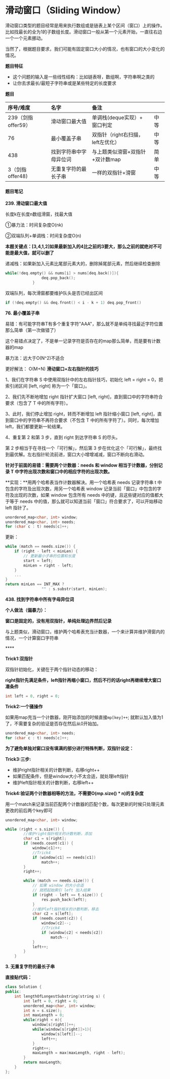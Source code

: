 # 滑动窗口（Sliding Window）

滑动窗口类型的题目经常是用来执行数组或是链表上某个区间（窗口）上的操作。比如找最长的全为1的子数组长度。滑动窗口一般从第一个元素开始，一直往右边一个一个元素挪动。

当然了，根据题目要求，我们可能有固定窗口大小的情况，也有窗口的大小变化的情况。

**题目特征**

* 这个问题的输入是一些线性结构：比如链表呀，数组啊，字符串啊之类的
* 让你去求最长/最短子字符串或是某些特定的长度要求

**题目**

| 序号/难度 | 名字 | 备注 |  |
| :--- | :--- | :--- | :--- |
| 239（剑指offer59） | 滑动窗口最大值 | 单调栈\(deque实现）+ 窗口判定 | 中等 |
| 76 | 最小覆盖子串 | 双指针（right右扫描，left左优化） | 中等 |
| 438 | 找到字符串中字母异位词 | 与上题类似滑窗+双指针+双计数map | 简单 |
| 3（剑指offer48\) | 无重复字符的最长子串 | 一样的双指针+滑窗 | 中等 |

#### 题目笔记

**239. 滑动窗口最大值**

长度k在长度n数组滑窗，找最大值

①暴力法：时间复杂度O\(nk\)

②双端队列+单调栈：时间复杂度O\(n\)

**本题关键点：\[3,4,1,2\]如果最新加入的4比之前的3要大，那么之前的就绝对不可能是最大值，就可以删了**

递减栈：如果新加入元素比尾部元素大的，删除掉尾部元素，然后继续检查删除

```cpp
while(!deq.empty() && nums[i] > nums[deq.back()]){
                deq.pop_back();
            }
```

双端队列，每次滑窗都要维护队头是否已经出区间

```cpp
if (!deq.empty() && deq.front() < i - k + 1) deq.pop_front()
```

**76. 最小覆盖子串**

易错：有可能字符串T有多个重复字符"AAA"，那么就不是单纯寻找最近字符位置那么简单（第一次做错了）

这个易错点决定了，不是单一记录字符是否存在的map那么简单，而是要有计数器的map

暴力法：远大于O\(N^2\)不适合

更好解法： O\(M+N\) **滑动窗口+左右指针的技巧**

1、我们在字符串 S 中使用双指针中的左右指针技巧，初始化 left = right = 0，把索引闭区间 \[left, right\] 称为一个「窗口」。

2、我们先不断地增加 right 指针扩大窗口 \[left, right\]，直到窗口中的字符串符合要求（包含了 T 中的所有字符）。

3、此时，我们停止增加 right，转而不断增加 left 指针缩小窗口 \[left, right\]，直到窗口中的字符串不再符合要求（不包含 T 中的所有字符了）。同时，每次增加 left，我们都要更新一轮结果。

4、重复第 2 和第 3 步，直到 right 到达字符串 S 的尽头。

第 2 步相当于在寻找一个「可行解」，然后第 3 步在优化这个「可行解」，最终找到最优解。左右指针轮流前进，窗口大小增增减减，窗口不断向右滑动。

**针对于前面的易错：需要两个计数器：needs 和 window 相当于计数器，分别记录 T 中字符出现次数和窗口中的相应字符的出现次数。**

**实现：**用两个哈希表当作计数器解决。用一个哈希表 needs 记录字符串 t 中包含的字符及出现次数，用另一个哈希表 window 记录当前「窗口」中包含的字符及出现的次数，如果 window 包含所有 needs 中的键，且这些键对应的值都大于等于 needs 中的值，那么就可以知道当前「窗口」符合要求了，可以开始移动 left 指针了。

```cpp
unordered_map<char, int> window;
unordered_map<char, int> needs;
for (char c : t) needs[c]++;
```

更新：

```cpp
while (match == needs.size()) {
    if (right - left < minLen) {
        // 更新最小子串的位置和长度
        start = left;
        minLen = right - left;
    }
    ...
}
return minLen == INT_MAX ?
                "" : s.substr(start, minLen);
```

**438. 找到字符串中所有字母异位词**

**个人做法（偏暴力）：**

**窗口是固定的，没有用双指针，单纯处理边界然后记录**

与上题类似，滑动窗口，维护两个哈希表充当计数器，一个来计算并维护滑窗内的情况，一个计算窗口字符串

\*\*\*\*

**Trick1:双指针**

双指针初始化，关键在于两个指针动态的移动：

**right指针先满足条件，left指针再缩小窗口，然后不行的话right再继续增大窗口凑条件**

```cpp
int left = 0, right = 0;
```

**Trick2:一个骚操作**

如果用map充当一个计数器，刚开始添加的时候直接`mp[key]++`; 就默认加入值为1了，不需要复杂的验证是否存在然后从0开始加。

```cpp
unordered_map<char, int> needs;
for (char c : t) needs[c]++;
```

**为了避免单独对窗口没有填满的部分进行特殊判断，双指针设定：**

**Trick3:三步:**

* 维护right指针相关的计数判断，右移right++
* 如果匹配条件，但是window大小不太合适，就处理left指针
* 维护left指针相关的计数判断，右移left++

**Trick4:验证两个计数器相等的方法，不需要O\(mp.size\(\) \* n\)的复杂度**

用一个match来记录当前匹配两个计数器的匹配个数，每次更新的时候只处理元素更改的前后两个key即可

```cpp
unordered_map<char, int> window;

while (right < s.size()) {
        //维护right指针相关的计数判断，添加
        char c1 = s[right];
        if (needs.count(c1)) {
            window[c1]++;
            //Trick4
            if (window[c1] == needs[c1])
                match++;
        }
        right++;

        while (match == needs.size()) {
            // 如果 window 的大小合适
            // 就把起始索引 left 加入结果
            if (right - left == t.size()) {
                res.push_back(left);
            }
            //维护left指针相关的计数判断，移去
            char c2 = s[left];
            if (needs.count(c2)) {
                window[c2]--;
                //Trick4
                if (window[c2] < needs[c2])
                    match--;
            }
            left++;
        }
    }
```

**3. 无重复字符的最长子串**

**直接贴代码：**

```cpp
class Solution {
public:
    int lengthOfLongestSubstring(string s) {
        int left = 0, right = 0;
        unordered_map<char, int> window;
        int n = s.size();
        int maxLength = 0;
        while(right < n){
            window[s[right]]++;
            while(window[s[right]]>1){
                window[s[left]]--;
                left++;
            }
            right++;
            maxLength = max(maxLength, right - left);
        }
        return maxLength;
    }
};
```

